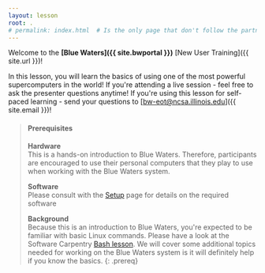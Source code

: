 ```yaml
---
layout: lesson
root: .
# permalink: index.html  # Is the only page that don't follow the partner /:path/index.html
---
```

Welcome to the **[Blue Waters]({{ site.bwportal }})** [New User Training]({{ site.url }})!

In this lesson, you will learn the basics of using one of the most powerful supercomputers in the
world!  If you're attending a live session - feel free to ask the presenter questions
anytime!  If you're using this lesson for self-paced learning - send your questions to
[bw-eot@ncsa.illinois.edu]({{ site.email }})!

> #### Prerequisites
>
> **Hardware**<br />
> This is a hands-on introduction to Blue Waters.
> Therefore, participants are encouraged to use their personal computers that they play to
> use when working with the Blue Waters system.
>
> **Software**<br />
> Please consult with the [Setup](setup) page for details on the required software
>
> **Background**<br />
> Because this is an introduction to Blue Waters, you're expected to be familiar with
> basic Linux commands.
> Please have a look at the Software Carpentry
> [Bash lesson](https://swcarpentry.github.io/shell-novice/).
> We will cover some additional topics needed for working on the Blue Waters system is it will definitely help if you know the basics.
{: .prereq}
